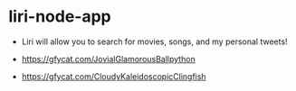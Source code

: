 # liri-node-app 
* Liri will allow you to search for movies, songs, and my personal tweets!

*  https://gfycat.com/JovialGlamorousBallpython

* https://gfycat.com/CloudyKaleidoscopicClingfish

